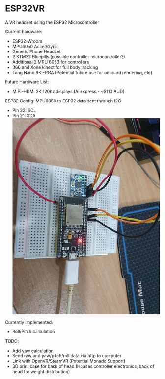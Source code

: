 # ESP32VR
A VR headset using the ESP32 Microcontroller

Current hardware:
- ESP32-Wroom
- MPU6050 Accel/Gyro
- Generic Phone Headset
- 2 STM32 Bluepills (possible controller microcontroller?)
- Additional 2 MPU 6050 for controllers
- 360 and Xone kinect for full body tracking
- Tang Nano 9K FPGA (Potential future use for onboard rendering, etc)

Future Hardware List:
- MIPI-HDMI 2K 120hz displays (Aliexpress - ~$110 AUD)

ESP32 Config:
MPU6050 to ESP32 data sent through I2C
- Pin 22: SCL
- Pin 21: SDA
![alt text](images/ESP32_Setup.jpg)

Currently Implemented:
- Roll/Pitch calculation

TODO:
- Add yaw calculation
- Send raw and yaw/pitch/roll data via http to computer
- Link with OpenVR/SteamVR (Potential Monado Support)
- 3D print case for back of head (Houses controller electronics, back of head for weight distribution)
